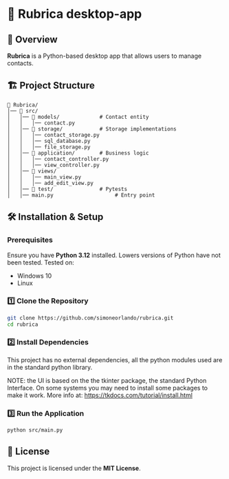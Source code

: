 # 📖 Rubrica desktop-app

## 📌 Overview
**Rubrica** is a Python-based desktop app that allows users to manage contacts. 

## 🏗 Project Structure
```
📂 Rubrica/
│── 📂 src/
│   │── 📂 models/             # Contact entity
│   │   │── contact.py       
│   │── 📂 storage/            # Storage implementations
│   │   │── contact_storage.py       
│   │   │── sql_database.py      
│   │   │── file_storage.py  
│   │── 📂 application/        # Business logic
│   │   │── contact_controller.py  
│   │   │── view_controller.py     
│   │── 📂 views/                  
│   │   │── main_view.py           
│   │   │── add_edit_view.py
│   │── 📂 test/               # Pytests                  
│   │── main.py                    # Entry point
```

## 🛠️ Installation & Setup
### **Prerequisites**
Ensure you have **Python 3.12** installed. Lowers versions of Python have not been tested.
Tested on:
  - Windows 10
  - Linux

### **1️⃣ Clone the Repository**
```sh
git clone https://github.com/simoneorlando/rubrica.git
cd rubrica
```

### **2️⃣ Install Dependencies**
This project has no external dependencies, all the python modules used are in the standard
python library.

NOTE: the UI is based on the the tkinter package, the standard Python Interface.
On some systems you may need to install some packages to make it work.
More info at: https://tkdocs.com/tutorial/install.html

### **3️⃣ Run the Application**
```sh
python src/main.py
```

## 📜 License
This project is licensed under the **MIT License**.

